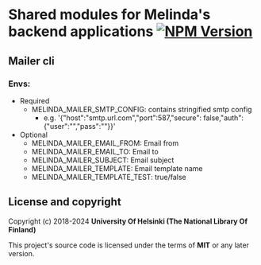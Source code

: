 # Shared modules for Melinda's backend applications [![NPM Version](https://img.shields.io/npm/v/@natlibfi/melinda-backend-commons.svg)](https://npmjs.org/package/@natlibfi/melinda-backend-commons)

## Mailer cli
### Envs:
* Required
  * MELINDA_MAILER_SMTP_CONFIG: contains stringified smtp config
    * e.g. '{"host":"smtp.url.com","port":587,"secure": false,"auth":{"user":"","pass":""}}'
* Optional
  * MELINDA_MAILER_EMAIL_FROM: Email from
  * MELINDA_MAILER_EMAIL_TO: Email to
  * MELINDA_MAILER_SUBJECT: Email subject
  * MELINDA_MAILER_TEMPLATE: Email template name
  * MELINDA_MAILER_TEMPLATE_TEST: true/false

## License and copyright

Copyright (c) 2018-2024 **University Of Helsinki (The National Library Of Finland)**

This project's source code is licensed under the terms of **MIT** or any later version.
